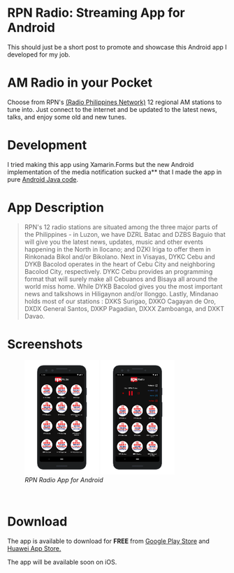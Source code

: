 # RPN Radio: Streaming App for Android


This should just be a short post to promote and showcase this Android app I developed for my job.

# AM Radio in your Pocket
Choose from RPN's <a href="https://rpnradio.com/" target="_blank">(Radio Philippines Network)</a> 12 regional AM stations to tune into. Just connect to the internet and be updated to the latest news, talks, and enjoy some old and new tunes.

# Development
I tried making this app using Xamarin.Forms but the new Android implementation of the media notification sucked a** that I made the app in pure <a href="https://developer.android.com/guide">Android Java code</a>. 

# App Description
> RPN's 12 radio stations are situated among the three major parts of the Philippines - in Luzon, we have DZRL Batac and DZBS Baguio that will give you the latest news, updates, music and other events happening in the North in Ilocano; and DZKI Iriga to offer them in Rinkonada Bikol and/or Bikolano. Next in Visayas, DYKC Cebu and DYKB Bacolod operates in the heart of Cebu City and neighboring Bacolod City, respectively. DYKC Cebu provides an programming format that will surely make all Cebuanos and Bisaya all around the world miss home. While DYKB Bacolod gives you the most important news and talkshows in Hiligaynon and/or Ilonggo. Lastly, Mindanao holds most of our stations : DXKS Surigao, DXKO Cagayan de Oro, DXDX General Santos, DXKP Pagadian, DXXX Zamboanga, and DXKT Davao.


# Screenshots
<figure class="image">
<img src="/images/02-21/rpnradio/stationlist.png" alt="RPN Radio Stations" style="display: inline; width: 40%;">
<img src="/images/02-21/rpnradio/playingview.png" alt="RPN Radio Streaming" style="display: inline; width: 40%;">
<figcaption><em>RPN Radio App for Android</em></figcaption>
</figure>
<br/>

# Download
The app is available to download for <strong>FREE</strong> from <a href="https://play.google.com/store/apps/details?id=com.rpnradio.radiov1">Google Play Store</a> and <a href="https://appgallery.huawei.com/#/app/C103076031">Huawei App Store.</a>

The app will be available soon on iOS.


